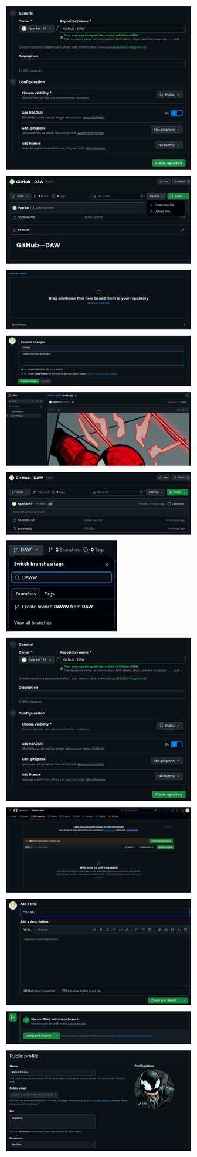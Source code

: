 

![](https://raw.githubusercontent.com/Pparker111/Portfolio-DAW/refs/heads/main/Ejercicios/UD01/Imagen/ejercicio0101-01.png)

![](https://github.com/Pparker111/Portfolio-DAW/blob/main/Ejercicios/UD01/Imagen/ejercicio0101-02.png)

![](https://github.com/Pparker111/Portfolio-DAW/blob/main/Ejercicios/UD01/Imagen/ejercicio0101-03.png)

![](https://github.com/Pparker111/Portfolio-DAW/blob/main/Ejercicios/UD01/Imagen/ejercicio0101-04.png)

![](https://github.com/Pparker111/Portfolio-DAW/blob/main/Ejercicios/UD01/Imagen/ejercicio0101-05.png)

![](https://github.com/Pparker111/Portfolio-DAW/blob/main/Ejercicios/UD01/Imagen/ejercicio0101-06.png)

![](https://github.com/Pparker111/Portfolio-DAW/blob/main/Ejercicios/UD01/Imagen/ejercicio0101-07.png)

![](https://raw.githubusercontent.com/Pparker111/Portfolio-DAW/main/Ejercicios/UD01/Imagen/ejercicio0101-01.png)

![](https://github.com/Pparker111/Portfolio-DAW/blob/main/Ejercicios/UD01/Imagen/ejercicio0101-09.png)

![](https://github.com/Pparker111/Portfolio-DAW/blob/main/Ejercicios/UD01/Imagen/ejercicio0101-10.png)

![](https://github.com/Pparker111/Portfolio-DAW/blob/main/Ejercicios/UD01/Imagen/ejercicio0101-11.png)

![](https://github.com/Pparker111/Portfolio-DAW/blob/main/Ejercicios/UD01/Imagen/ejercicio0101-12.png)
